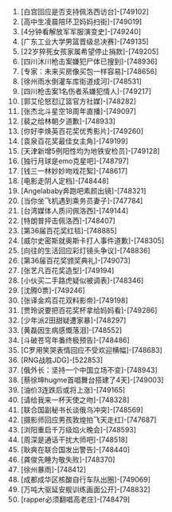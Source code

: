 
1. [白宫回应是否支持佩洛西访台]-[749102]
1. [高中生凌晨陪环卫妈妈扫街]-[749019]
1. [4分钟看解放军军服演变史]-[749240]
1. [广东工业大学男篮晋级总决赛]-[749135]
1. [22岁猝死女孩家属希望停止捐款]-[749205]
1. [四川沐川枪击案嫌犯尸体已搜到]-[748936]
1. [专家：未来买房像买包一样容易]-[748656]
1. [徐州雨水倒灌车库街道成河]-[748531]
1. [四川枪击案1名伤者系嫌犯情人]-[749217]
1. [郭艾伦怒怼辽篮官方社媒]-[748282]
1. [张杰北斗星空18周年直播]-[749097]
1. [裴之给林朝夕道歉]-[748933]
1. [你好李焕英百花奖优秀影片]-[749260]
1. [袁泉百花奖最佳女主角]-[749199]
1. [天津新增5例阳性均为地铁安检员]-[749128]
1. [独行月球是emo克星吧]-[748797]
1. [钱三一林妙妙吻戏花絮]-[748617]
1. [电影走阴人定档]-[748448]
1. [Angelababy奔跑吧素颜出镜]-[748321]
1. [当你坐飞机遇到乘务员妻子]-[747784]
1. [台湾媒体人质问佩洛西]-[749144]
1. [特朗普抨击佩洛西]-[748407]
1. [第36届百花奖红毯]-[748885]
1. [威尔史密斯就奥斯卡打人事件道歉]-[748305]
1. [向往的生活回应彩灯镜头争议]-[748836]
1. [第36届百花奖颁奖典礼]-[749073]
1. [张艺凡百花奖造型]-[749194]
1. [小伙买二手路虎疑似被调表]-[748346]
1. [沈腾0票]-[749246]
1. [张译金鸡百花双料影帝]-[749198]
1. [贾玲说要把百花奖杯拿给妈妈看]-[749286]
1. [少年派2田甜疑遭家暴]-[748297]
1. [黄磊因生病感慨落泪]-[748552]
1. [斗破苍穹年番终极预告]-[748486]
1. [C罗用笑哭表情回应不受欢迎横幅]-[748683]
1. [RNG战胜JDG]-[522853]
1. [俄外长：坚持一个中国立场不变]-[748943]
1. [蔡徐坤hugme首唱舞台搭建了4天]-[749003]
1. [油价3连跌后或将上涨]-[749165]
1. [请给我来一杯天使之吻]-[748328]
1. [联合国副秘书长谈俄乌冲突]-[748569]
1. [摄影师回应男孩敦煌拍飞天走红]-[747687]
1. [浏阳重启千万级焰火晚会]-[748593]
1. [周深是通话干扰大师吧]-[748518]
1. [耿爽在联合国发出警告]-[748440]
1. [龚俊先睡为敬失败]-[748370]
1. [徐州暴雨]-[748412]
1. [成都成华区核酸自行车队出圈]-[749069]
1. [万吨大驱延安舰训练画面公开]-[748832]
1. [rapper必须翻唱高老庄]-[748479]